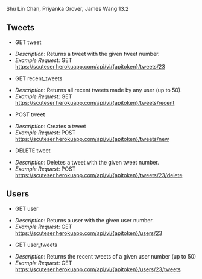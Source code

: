 Shu Lin Chan, Priyanka Grover, James Wang
13.2


## **Tweets**
- GET tweet
 * *Description*: Returns a tweet with the given tweet number.
 * *Example Request*: GET https://scuteser.herokuapp.com/api/vi/{apitoken}/tweets/23
- GET recent_tweets
 * *Description*: Returns all recent tweets made by any user (up to 50).
 * *Example Request*: GET https://scuteser.herokuapp.com/api/vi/{apitoken}/tweets/recent
- POST tweet
 * *Description*: Creates a tweet
 * *Example Request*: POST https://scuteser.herokuapp.com/api/vi/{apitoken}/tweets/new
- DELETE tweet
 * *Description*: Deletes a tweet with the given tweet number.
 * *Example Request*: POST https://scuteser.herokuapp.com/api/vi/{apitoken}/tweets/23/delete

## **Users**
- GET user
 * *Description*: Returns a user with the given user number.
 * *Example Request*: GET https://scuteser.herokuapp.com/api/vi/{apitoken}/users/23

- GET user_tweets
 * *Description*: Returns the recent tweets of a given user number (up to 50)
 * *Example Request*: GET https://scuteser.herokuapp.com/api/vi/{apitoken}/users/23/tweets
